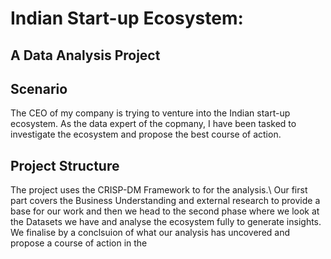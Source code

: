 # Indian Start-up Ecosystem:
## A Data Analysis Project 

## Scenario 
The CEO of my company is trying to venture into the Indian start-up ecosystem. As the 
data expert of the copmany, I have been tasked to investigate the ecosystem and propose 
the best course of action. 

## Project Structure
The project uses the CRISP-DM Framework to for the analysis.\ 
Our first part covers the Business Understanding and external research to provide a base for our work and then we head to the second phase where we look at the Datasets we have and analyse the ecosystem fully to generate insights.
We finalise by a conclsuion of what our analysis has uncovered and propose a course of action in the 
